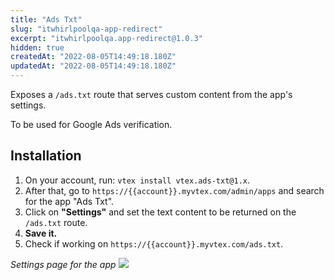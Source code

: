 ```yaml
---
title: "Ads Txt"
slug: "itwhirlpoolqa-app-redirect"
excerpt: "itwhirlpoolqa.app-redirect@1.0.3"
hidden: true
createdAt: "2022-08-05T14:49:18.180Z"
updatedAt: "2022-08-05T14:49:18.180Z"
---
```

Exposes a `/ads.txt` route that serves custom content from the app's settings.

To be used for Google Ads verification.

## Installation

1. On your account, run:
`vtex install vtex.ads-txt@1.x`.
2. After that, go to `https://{{account}}.myvtex.com/admin/apps` and search for the app "Ads Txt".
3. Click on **"Settings"** and set the text content to be returned on the `/ads.txt` route.
4. **Save it.**
5. Check if working on `https://{{account}}.myvtex.com/ads.txt`.


_Settings page for the app_
![](https://i.imgur.com/UAoWFjv.png)